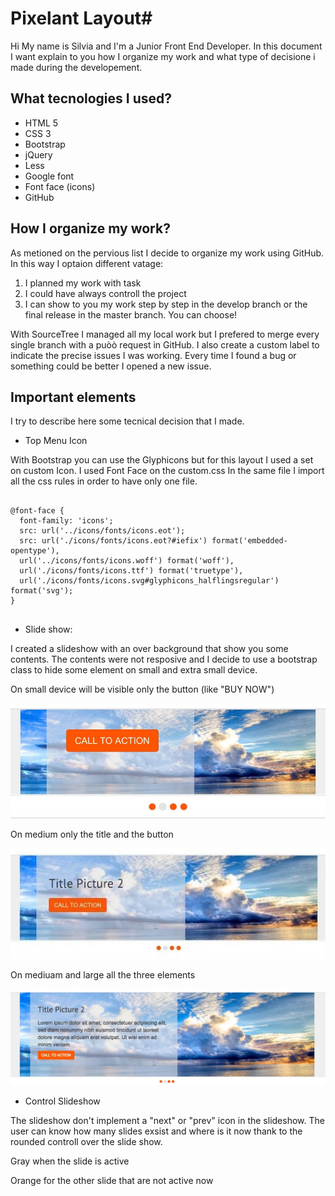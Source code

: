 # Pixelant Layout#

Hi My name is Silvia and I'm a Junior Front End Developer.
In this document I want explain to you how I organize my work and what type of decisione i made during the developement.

## What tecnologies I used?


* HTML 5
* CSS 3
* Bootstrap
* jQuery
* Less
* Google font
* Font face (icons)
* GitHub


## How I organize my work?

As metioned on the pervious list I decide to organize my work using GitHub.
In this way I optaion different vatage:

1. I planned my work with task
2. I could have always controll the project
3. I can show to you my work step by step in the develop branch or the final release in the master branch. You can choose!

With SourceTree I managed all my local work but I prefered to merge every single branch with a puòò request in GitHub.
I also create a custom label to indicate the precise issues I was working. 
Every time I found a bug or something could be better I opened a new issue.

## Important elements

I try to describe here some tecnical decision that I made. 


* Top Menu Icon

With Bootstrap you can use the Glyphicons but for this layout I used a set on custom Icon. I used Font Face on the custom.css
In the same file I import all the css rules in order to have only one file.

<pre><code>
@font-face {
  font-family: 'icons';      
  src: url('../icons/fonts/icons.eot');
  src: url('./icons/fonts/icons.eot?#iefix') format('embedded-opentype'), 
  url('../icons/fonts/icons.woff') format('woff'), 
  url('./icons/fonts/icons.ttf') format('truetype'), 
  url('./icons/fonts/icons.svg#glyphicons_halflingsregular') format('svg');
}

</code></pre>





* Slide show: 

I created a slideshow with an over background that show you some contents. The contents were not resposive and I decide to use a bootstrap class to hide some element on small and extra small device.

On small device will be visible only the button (like "BUY NOW")

![alt text](./img_readme/slideshow-xs.jpg "slideshow-xs")

On medium only the title and the button

![Alt text](./img_readme/slideshow-sm.jpg "slideshow-sm")

On mediuam and large all the three elements

![Alt text](./img_readme/slideshow-lg.jpg "slideshow-lg")


* Control Slideshow

The slideshow don't implement a "next" or "prev" icon in the slideshow.
The user can know how many slides exsist and where is it now thank to the rounded controll over the slide show.

  Gray when the slide is active
  
  Orange for the other slide that are not active now









  




 
